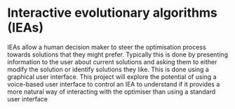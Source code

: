 # Interactive evolutionary algorithms (IEAs) 
IEAs allow a human decision maker to steer the optimisation process towards solutions that they might prefer. Typically this is done by presenting information to the user about current solutions and asking them to either modify the solution or identify solutions they like. This is done using a graphical user interface. This project will explore the potential of using a voice-based user interface to control an IEA to understand if it provides a more natural way of interacting with the optimiser than using a standard user interface
